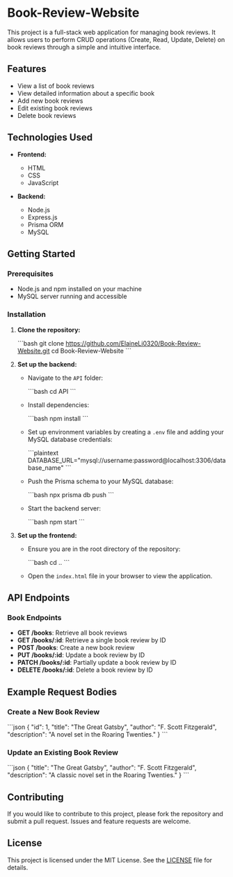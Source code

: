 
# Book-Review-Website

This project is a full-stack web application for managing book reviews. It allows users to perform CRUD operations (Create, Read, Update, Delete) on book reviews through a simple and intuitive interface.

## Features

- View a list of book reviews
- View detailed information about a specific book
- Add new book reviews
- Edit existing book reviews
- Delete book reviews

## Technologies Used

- **Frontend:**
  - HTML
  - CSS
  - JavaScript

- **Backend:**
  - Node.js
  - Express.js
  - Prisma ORM
  - MySQL

## Getting Started

### Prerequisites

- Node.js and npm installed on your machine
- MySQL server running and accessible

### Installation

1. **Clone the repository:**

   \`\`\`bash
   git clone https://github.com/ElaineLi0320/Book-Review-Website.git
   cd Book-Review-Website
   \`\`\`

2. **Set up the backend:**

   - Navigate to the `API` folder:

     \`\`\`bash
     cd API
     \`\`\`

   - Install dependencies:

     \`\`\`bash
     npm install
     \`\`\`

   - Set up environment variables by creating a `.env` file and adding your MySQL database credentials:

     \`\`\`plaintext
     DATABASE_URL="mysql://username:password@localhost:3306/database_name"
     \`\`\`

   - Push the Prisma schema to your MySQL database:

     \`\`\`bash
     npx prisma db push
     \`\`\`

   - Start the backend server:

     \`\`\`bash
     npm start
     \`\`\`

3. **Set up the frontend:**

   - Ensure you are in the root directory of the repository:

     \`\`\`bash
     cd ..
     \`\`\`

   - Open the `index.html` file in your browser to view the application.

## API Endpoints

### Book Endpoints

- **GET /books**: Retrieve all book reviews
- **GET /books/:id**: Retrieve a single book review by ID
- **POST /books**: Create a new book review
- **PUT /books/:id**: Update a book review by ID
- **PATCH /books/:id**: Partially update a book review by ID
- **DELETE /books/:id**: Delete a book review by ID

## Example Request Bodies

### Create a New Book Review

\`\`\`json
{
  "id": 1,
  "title": "The Great Gatsby",
  "author": "F. Scott Fitzgerald",
  "description": "A novel set in the Roaring Twenties."
}
\`\`\`

### Update an Existing Book Review

\`\`\`json
{
  "title": "The Great Gatsby",
  "author": "F. Scott Fitzgerald",
  "description": "A classic novel set in the Roaring Twenties."
}
\`\`\`

## Contributing

If you would like to contribute to this project, please fork the repository and submit a pull request. Issues and feature requests are welcome.

## License

This project is licensed under the MIT License. See the [LICENSE](LICENSE) file for details.

